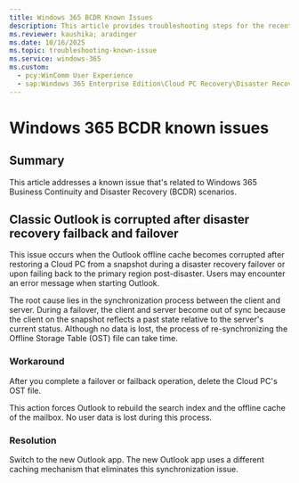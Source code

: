 ```yaml
---
title: Windows 365 BCDR Known Issues
description: This article provides troubleshooting steps for the recent known issues with Windows 365 disaster recovery
ms.reviewer: kaushika; aradinger
ms.date: 10/16/2025
ms.topic: troubleshooting-known-issue
ms.service: windows-365
ms.custom:
  - pcy:WinComm User Experience
  - sap:Windows 365 Enterprise Edition\Cloud PC Recovery\Disaster Recovery Issues
---
```

# Windows 365 BCDR known issues

## Summary

This article addresses a known issue that's related to Windows 365 Business Continuity and Disaster Recovery (BCDR) scenarios.

## Classic Outlook is corrupted after disaster recovery failback and failover

This issue occurs when the Outlook offline cache becomes corrupted after restoring a Cloud PC from a snapshot during a disaster recovery failover or upon failing back to the primary region post-disaster. Users may encounter an error message when starting Outlook.

The root cause lies in the synchronization process between the client and server. During a failover, the client and server become out of sync because the client on the snapshot reflects a past state relative to the server's current status. Although no data is lost, the process of re-synchronizing the Offline Storage Table (OST) file can take time.

### Workaround

After you complete a failover or failback operation, delete the Cloud PC's OST file. 

This action forces Outlook to rebuild the search index and the offline cache of the mailbox. No user data is lost during this process.

### Resolution

Switch to the new Outlook app. The new Outlook app uses a different caching mechanism that eliminates this synchronization issue.

